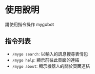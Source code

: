 # 使用說明

請使用指令操作 mygobot

## 指令列表

- `/mygo search`: 以輸入的訊息搜尋表情包
- `/mygo help`: 顯示前往此頁面的連結
- `/mygo about`: 顯示機器人的關於頁面連結
